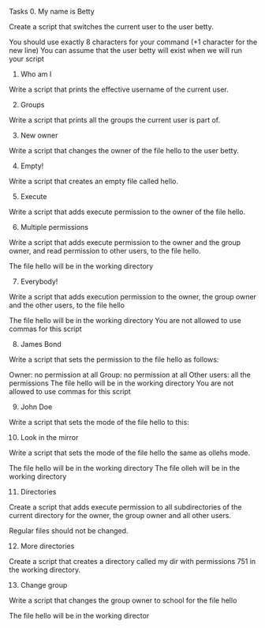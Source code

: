 Tasks
0. My name is Betty

Create a script that switches the current user to the user betty.

You should use exactly 8 characters for your command (+1 character for the new line)
You can assume that the user betty will exist when we will run your script

1. Who am I

Write a script that prints the effective username of the current user.

2. Groups

Write a script that prints all the groups the current user is part of.

3. New owner

Write a script that changes the owner of the file hello to the user betty.

4. Empty!

Write a script that creates an empty file called hello.

5. Execute

Write a script that adds execute permission to the owner of the file hello.

6. Multiple permissions

Write a script that adds execute permission to the owner and the group owner, and read permission to other users, to the file hello.

The file hello will be in the working directory

7. Everybody!

Write a script that adds execution permission to the owner, the group owner and the other users, to the file hello

The file hello will be in the working directory
You are not allowed to use commas for this script

8. James Bond

Write a script that sets the permission to the file hello as follows:

Owner: no permission at all
Group: no permission at all
Other users: all the permissions
The file hello will be in the working directory You are not allowed to use commas for this script

9. John Doe

Write a script that sets the mode of the file hello to this:

10. Look in the mirror

Write a script that sets the mode of the file hello the same as ollehs mode.

The file hello will be in the working directory
The file olleh will be in the working directory

11. Directories

Create a script that adds execute permission to all subdirectories of the current directory for the owner, the group owner and all other users.

Regular files should not be changed.

12. More directories

Create a script that creates a directory called my dir with permissions 751 in the working directory.

13. Change group

Write a script that changes the group owner to school for the file hello

The file hello will be in the working director

